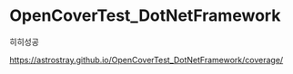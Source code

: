 # OpenCoverTest_DotNetFramework

히히성공

https://astrostray.github.io/OpenCoverTest_DotNetFramework/coverage/
